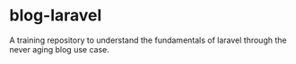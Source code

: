 # blog-laravel

A training repository to understand the fundamentals of laravel through the
never aging blog use case.